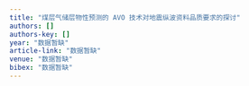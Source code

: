 ```yaml
---
title: "煤层气储层物性预测的 AVO 技术对地震纵波资料品质要求的探讨"
authors: []
authors-key: []
year: "数据暂缺"
article-link: "数据暂缺"
venue: "数据暂缺"
bibex: "数据暂缺"
---
```


